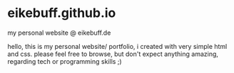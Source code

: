 # eikebuff.github.io
my personal website @ eikebuff.de


hello,
this is my personal website/ portfolio, i created with very simple html and css. please feel free to browse, but don't expect anything amazing, regarding tech or programming skills ;)
